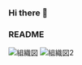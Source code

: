 ### Hi there 👋  
### README
![組織図](https://user-images.githubusercontent.com/86583453/134767687-c8716cac-4234-44af-a2ae-0ffe43881118.png)
![組織図2](https://user-images.githubusercontent.com/86583453/134768496-ce6ff528-175b-4e68-adeb-660f86a00689.png)

<!--
**kanakohiraga/kanakohiraga** is a ✨ _special_ ✨ repository because its `README.md` (this file) appears on your GitHub profile.

Here are some ideas to get you started:

- 🔭 I’m currently working on ...
- 🌱 I’m currently learning ...
- 👯 I’m looking to collaborate on ...
- 🤔 I’m looking for help with ...
- 💬 Ask me about ...
- 📫 How to reach me: ...
- 😄 Pronouns: ...
- ⚡ Fun fact: ...
-->
